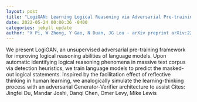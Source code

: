 ```yaml
--- 
layout: post 
title: "LogiGAN: Learning Logical Reasoning via Adversarial Pre-training" 
date: 2022-05-24 00:00:36 -0400 
categories: jekyll update 
author: "X Pi, W Zhong, Y Gao, N Duan, JG Lou - arXiv preprint arXiv:2205.08794, 2022" 
--- 
```

We present LogiGAN, an unsupervised adversarial pre-training framework for improving logical reasoning abilities of language models. Upon automatic identifying logical reasoning phenomena in massive text corpus via detection heuristics, we train language models to predict the masked-out logical statements. Inspired by the facilitation effect of reflective thinking in human learning, we analogically simulate the learning-thinking process with an adversarial Generator-Verifier architecture to assist Cites: Jingfei Du, Mandar Joshi, Danqi Chen, Omer Levy, Mike Lewis